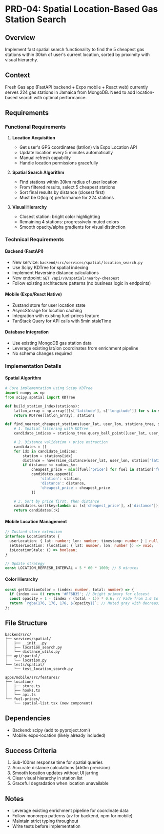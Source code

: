 # PRD-04: Spatial Location-Based Gas Station Search

## Overview
Implement fast spatial search functionality to find the 5 cheapest gas stations within 30km of user's current location, sorted by proximity with visual hierarchy.

## Context
Fresh Gas app (FastAPI backend + Expo mobile + React web) currently serves 224 gas stations in Jamaica from MongoDB. Need to add location-based search with optimal performance.

## Requirements

### Functional Requirements
1. **Location Acquisition**
   - Get user's GPS coordinates (lat/lon) via Expo Location API
   - Update location every 5 minutes automatically
   - Manual refresh capability
   - Handle location permissions gracefully

2. **Spatial Search Algorithm**
   - Find stations within 30km radius of user location
   - From filtered results, select 5 cheapest stations
   - Sort final results by distance (closest first)
   - Must be O(log n) performance for 224 stations

3. **Visual Hierarchy**
   - Closest station: bright color highlighting
   - Remaining 4 stations: progressively muted colors
   - Smooth opacity/alpha gradients for visual distinction

### Technical Requirements

#### Backend (FastAPI)
- New service: `backend/src/services/spatial/location_search.py`
- Use Scipy KDTree for spatial indexing
- Implement Haversine distance calculations
- New endpoint: `GET /api/v0/spatial/nearby-cheapest`
- Follow existing architecture patterns (no business logic in endpoints)

#### Mobile (Expo/React Native)
- Zustand store for user location state
- AsyncStorage for location caching
- Integration with existing fuel-prices feature
- TanStack Query for API calls with 5min staleTime

#### Database Integration
- Use existing MongoDB gas station data
- Leverage existing lat/lon coordinates from enrichment pipeline
- No schema changes required

### Implementation Details

#### Spatial Algorithm
```python
# Core implementation using Scipy KDTree
import numpy as np
from scipy.spatial import KDTree

def build_station_index(stations):
    latlon_array = np.array([[s['latitude'], s['longitude']] for s in stations])
    return KDTree(latlon_array), stations

def find_nearest_cheapest_stations(user_lat, user_lon, stations_tree, stations, radius_km=30, k=5):
    # 1. Spatial filtering with KDTree
    candidate_indices = stations_tree.query_ball_point([user_lat, user_lon], r=radius_km/111.0)

    # 2. Distance validation + price extraction
    candidates = []
    for idx in candidate_indices:
        station = stations[idx]
        distance = haversine_distance(user_lat, user_lon, station['latitude'], station['longitude'])
        if distance <= radius_km:
            cheapest_price = min([fuel['price'] for fuel in station['fuel_types']])
            candidates.append({
                'station': station,
                'distance': distance,
                'cheapest_price': cheapest_price
            })

    # 3. Sort by price first, then distance
    candidates.sort(key=lambda x: (x['cheapest_price'], x['distance']))
    return candidates[:k]
```

#### Mobile Location Management
```typescript
// Zustand store extension
interface LocationState {
  userLocation: { lat: number; lon: number; timestamp: number } | null;
  setUserLocation: (location: { lat: number; lon: number }) => void;
  isLocationStale: () => boolean;
}

// Update strategy
const LOCATION_REFRESH_INTERVAL = 5 * 60 * 1000; // 5 minutes
```

#### Color Hierarchy
```typescript
const getStationColor = (index: number, total: number) => {
  if (index === 0) return '#FF6B35'; // Bright primary for closest
  const opacity = 1 - (index / (total - 1)) * 0.6; // Fade from 1.0 to 0.4
  return `rgba(176, 176, 176, ${opacity})`; // Muted gray with decreasing opacity
};
```

## File Structure
```
backend/src/
├── services/spatial/
│   ├── __init__.py
│   ├── location_search.py
│   └── distance_utils.py
├── api/spatial/
│   └── location.py
└── tests/spatial/
    └── test_location_search.py

apps/mobile/src/features/
├── location/
│   ├── store.ts
│   ├── hooks.ts
│   └── api.ts
└── fuel-prices/
    └── spatial-list.tsx (new component)
```

## Dependencies
- Backend: scipy (add to pyproject.toml)
- Mobile: expo-location (likely already included)

## Success Criteria
1. Sub-100ms response time for spatial queries
2. Accurate distance calculations (±50m precision)
3. Smooth location updates without UI jarring
4. Clear visual hierarchy in station list
5. Graceful degradation when location unavailable

## Notes
- Leverage existing enrichment pipeline for coordinate data
- Follow monorepo patterns (uv for backend, npm for mobile)
- Maintain strict typing throughout
- Write tests before implementation
